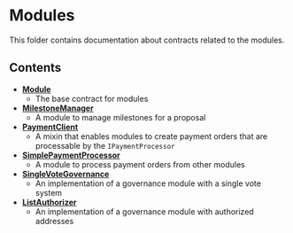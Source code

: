 # Modules

This folder contains documentation about contracts related to the modules.

## Contents

- **[Module](Module.md)**
  - The base contract for modules
- **[MilestoneManager](MilestoneManager.md)**
  - A module to manage milestones for a proposal
- **[PaymentClient](PaymentClient.md)**
  - A mixin that enables modules to create payment orders that are processable by the `IPaymentProcessor`
- **[SimplePaymentProcessor](SimplePaymentProcessor.md)**
  - A module to process payment orders from other modules
- **[SingleVoteGovernance](SingleVoteGovernance.md)**
  - An implementation of a governance module with a single vote system
- **[ListAuthorizer](ListAuthorizer.md)**
  - An implementation of a governance module with authorized addresses

